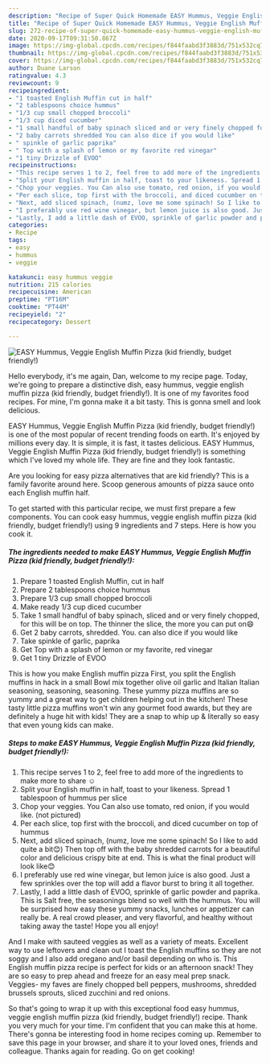 ```yaml
---
description: "Recipe of Super Quick Homemade EASY Hummus, Veggie English Muffin Pizza (kid friendly, budget friendly!)"
title: "Recipe of Super Quick Homemade EASY Hummus, Veggie English Muffin Pizza (kid friendly, budget friendly!)"
slug: 272-recipe-of-super-quick-homemade-easy-hummus-veggie-english-muffin-pizza-kid-friendly-budget-friendly
date: 2020-09-17T09:31:50.867Z
image: https://img-global.cpcdn.com/recipes/f844faabd3f3883d/751x532cq70/easy-hummus-veggie-english-muffin-pizza-kid-friendly-budget-friendly-recipe-main-photo.jpg
thumbnail: https://img-global.cpcdn.com/recipes/f844faabd3f3883d/751x532cq70/easy-hummus-veggie-english-muffin-pizza-kid-friendly-budget-friendly-recipe-main-photo.jpg
cover: https://img-global.cpcdn.com/recipes/f844faabd3f3883d/751x532cq70/easy-hummus-veggie-english-muffin-pizza-kid-friendly-budget-friendly-recipe-main-photo.jpg
author: Duane Larson
ratingvalue: 4.3
reviewcount: 9
recipeingredient:
- "1 toasted English Muffin cut in half"
- "2 tablespoons choice hummus"
- "1/3 cup small chopped broccoli"
- "1/3 cup diced cucumber"
- "1 small handful of baby spinach sliced and or very finely chopped for this will be on top The thinner the slice the more you can put on"
- "2 baby carrots shredded You can also dice if you would like"
- " spinkle of garlic paprika"
- " Top with a splash of lemon or my favorite red vinegar"
- "1 tiny Drizzle of EVOO"
recipeinstructions:
- "This recipe serves 1 to 2, feel free to add more of the ingredients to make more to share ☺"
- "Split your English muffin in half, toast to your likeness. Spread 1 tablespoon of hummus per slice"
- "Chop your veggies. You Can also use tomato, red onion, if you would like. (not pictured)"
- "Per each slice, top first with the broccoli, and diced cucumber on top of hummus"
- "Next, add sliced spinach, (numz, love me some spinach! So I like to add quite a bit😊) Then top off with the baby shredded carrots for a beautiful color and delicious crispy bite at end. This is what the final product will look like😊"
- "I preferably use red wine vinegar, but lemon juice is also good. Just a few sprinkles over the top will add a flavor burst to bring it all together."
- "Lastly, I add a little dash of EVOO, sprinkle of garlic powder and paprika. This is Salt free, the seasonings blend so well with the hummus. You will be surprised how easy these yummy snacks, lunches or appetizer can really be. A real crowd pleaser,  and very flavorful, and healthy without taking away the taste! Hope you all enjoy!"
categories:
- Recipe
tags:
- easy
- hummus
- veggie

katakunci: easy hummus veggie 
nutrition: 215 calories
recipecuisine: American
preptime: "PT16M"
cooktime: "PT44M"
recipeyield: "2"
recipecategory: Dessert

---
```



![EASY Hummus, Veggie English Muffin Pizza (kid friendly, budget friendly!)](https://img-global.cpcdn.com/recipes/f844faabd3f3883d/751x532cq70/easy-hummus-veggie-english-muffin-pizza-kid-friendly-budget-friendly-recipe-main-photo.jpg)

Hello everybody, it's me again, Dan, welcome to my recipe page. Today, we're going to prepare a distinctive dish, easy hummus, veggie english muffin pizza (kid friendly, budget friendly!). It is one of my favorites food recipes. For mine, I'm gonna make it a bit tasty. This is gonna smell and look delicious.

EASY Hummus, Veggie English Muffin Pizza (kid friendly, budget friendly!) is one of the most popular of recent trending foods on earth. It's enjoyed by millions every day. It is simple, it is fast, it tastes delicious. EASY Hummus, Veggie English Muffin Pizza (kid friendly, budget friendly!) is something which I've loved my whole life. They are fine and they look fantastic.

Are you looking for easy pizza alternatives that are kid friendly? This is a family favorite around here. Scoop generous amounts of pizza sauce onto each English muffin half.


To get started with this particular recipe, we must first prepare a few components. You can cook easy hummus, veggie english muffin pizza (kid friendly, budget friendly!) using 9 ingredients and 7 steps. Here is how you cook it.

<!--inarticleads1-->

##### The ingredients needed to make EASY Hummus, Veggie English Muffin Pizza (kid friendly, budget friendly!):

1. Prepare 1 toasted English Muffin, cut in half
1. Prepare 2 tablespoons choice hummus
1. Prepare 1/3 cup small chopped broccoli
1. Make ready 1/3 cup diced cucumber
1. Take 1 small handful of baby spinach, sliced and or very finely chopped, for this will be on top. The thinner the slice, the more you can put on😄
1. Get 2 baby carrots, shredded. You. can also dice if you would like
1. Take  spinkle of garlic, paprika
1. Get  Top with a splash of lemon or my favorite, red vinegar
1. Get 1 tiny Drizzle of EVOO


This is how you make English muffin pizza First, you split the English muffins in hack in a small Bowl mix together olive oil garlic and Italian Italian seasoning, seasoning, seasoning. These yummy pizza muffins are so yummy and a great way to get children helping out in the kitchen! These tasty little pizza muffins won&#39;t win any gourmet food awards, but they are definitely a huge hit with kids! They are a snap to whip up &amp; literally so easy that even young kids can make. 

<!--inarticleads2-->

##### Steps to make EASY Hummus, Veggie English Muffin Pizza (kid friendly, budget friendly!):

1. This recipe serves 1 to 2, feel free to add more of the ingredients to make more to share ☺
1. Split your English muffin in half, toast to your likeness. Spread 1 tablespoon of hummus per slice
1. Chop your veggies. You Can also use tomato, red onion, if you would like. (not pictured)
1. Per each slice, top first with the broccoli, and diced cucumber on top of hummus
1. Next, add sliced spinach, (numz, love me some spinach! So I like to add quite a bit😊) Then top off with the baby shredded carrots for a beautiful color and delicious crispy bite at end. This is what the final product will look like😊
1. I preferably use red wine vinegar, but lemon juice is also good. Just a few sprinkles over the top will add a flavor burst to bring it all together.
1. Lastly, I add a little dash of EVOO, sprinkle of garlic powder and paprika. This is Salt free, the seasonings blend so well with the hummus. You will be surprised how easy these yummy snacks, lunches or appetizer can really be. A real crowd pleaser,  and very flavorful, and healthy without taking away the taste! Hope you all enjoy!


And I make with sauteed veggies as well as a variety of meats. Excellent way to use leftovers and clean out I toast the English muffins so they are not soggy and I also add oregano and/or basil depending on who is. This English muffin pizza recipe is perfect for kids or an afternoon snack! They are so easy to prep ahead and freeze for an easy meal prep snack. Veggies- my faves are finely chopped bell peppers, mushrooms, shredded brussels sprouts, sliced zucchini and red onions. 

So that's going to wrap it up with this exceptional food easy hummus, veggie english muffin pizza (kid friendly, budget friendly!) recipe. Thank you very much for your time. I'm confident that you can make this at home. There's gonna be interesting food in home recipes coming up. Remember to save this page in your browser, and share it to your loved ones, friends and colleague. Thanks again for reading. Go on get cooking!
